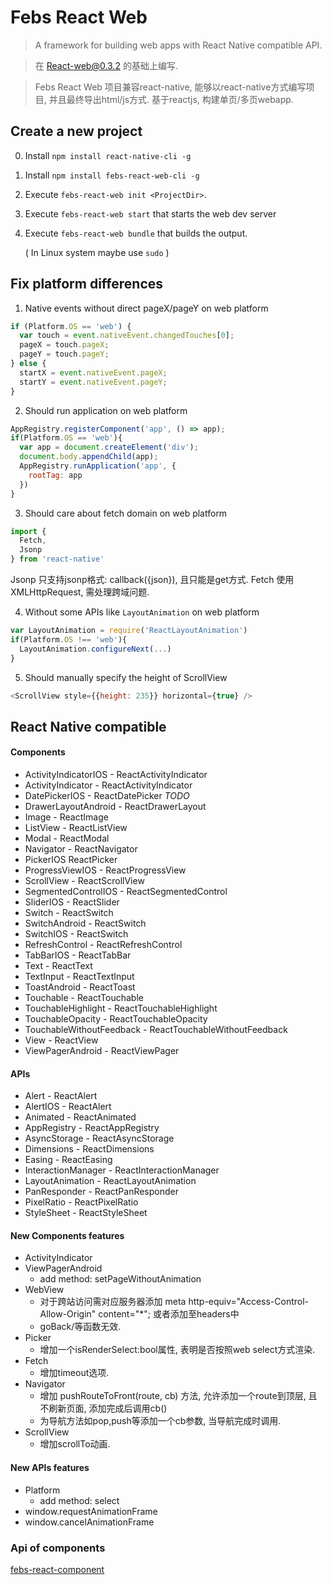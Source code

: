 # Febs React Web


> A framework for building web apps with React Native compatible API.

> 在 [React-web@0.3.2](http://github.com/taobaofed/react-web) 的基础上编写.

> Febs React Web 项目兼容react-native, 能够以react-native方式编写项目, 并且最终导出html/js方式. 基于reactjs, 构建单页/多页webapp.

## Create a new project

0. Install `npm install react-native-cli -g`
1. Install `npm install febs-react-web-cli -g`
2. Execute `febs-react-web init <ProjectDir>`.
3. Execute `febs-react-web start` that starts the web dev server
4. Execute `febs-react-web bundle` that builds the output.

    ( In Linux system maybe use `sudo` )


## Fix platform differences

1. Native events without direct pageX/pageY on web platform
  ```js
  if (Platform.OS == 'web') {
    var touch = event.nativeEvent.changedTouches[0];
    pageX = touch.pageX;
    pageY = touch.pageY;
  } else {
    startX = event.nativeEvent.pageX;
    startY = event.nativeEvent.pageY;
  }
  ```

2. Should run application on web platform
  ```js
  AppRegistry.registerComponent('app', () => app);
  if(Platform.OS == 'web'){
    var app = document.createElement('div');
    document.body.appendChild(app);
    AppRegistry.runApplication('app', {
      rootTag: app
    })
  }
  ```

3. Should care about fetch domain on web platform
  ```js
  import {
    Fetch,
    Jsonp
  } from 'react-native'
  ```
  Jsonp 只支持jsonp格式: callback({json}), 且只能是get方式.
  Fetch 使用XMLHttpRequest, 需处理跨域问题.


4. Without some APIs like `LayoutAnimation` on web platform
  ```js
  var LayoutAnimation = require('ReactLayoutAnimation')
  if(Platform.OS !== 'web'){
    LayoutAnimation.configureNext(...)
  }
  ```

5. Should manually specify the height of ScrollView
  ```js
  <ScrollView style={{height: 235}} horizontal={true} />
  ```

## React Native compatible

#### Components

* ActivityIndicatorIOS - ReactActivityIndicator
* ActivityIndicator - ReactActivityIndicator
* DatePickerIOS - ReactDatePicker *TODO*
* DrawerLayoutAndroid - ReactDrawerLayout
* Image - ReactImage
* ListView - ReactListView
* Modal - ReactModal
* Navigator - ReactNavigator
* PickerIOS ReactPicker
* ProgressViewIOS - ReactProgressView
* ScrollView - ReactScrollView
* SegmentedControlIOS - ReactSegmentedControl
* SliderIOS - ReactSlider
* Switch - ReactSwitch
* SwitchAndroid - ReactSwitch
* SwitchIOS - ReactSwitch
* RefreshControl - ReactRefreshControl
* TabBarIOS - ReactTabBar
* Text - ReactText
* TextInput - ReactTextInput
* ToastAndroid - ReactToast
* Touchable - ReactTouchable
* TouchableHighlight - ReactTouchableHighlight
* TouchableOpacity - ReactTouchableOpacity
* TouchableWithoutFeedback - ReactTouchableWithoutFeedback
* View - ReactView
* ViewPagerAndroid - ReactViewPager

#### APIs

* Alert - ReactAlert
* AlertIOS - ReactAlert
* Animated - ReactAnimated
* AppRegistry - ReactAppRegistry
* AsyncStorage - ReactAsyncStorage
* Dimensions - ReactDimensions
* Easing - ReactEasing
* InteractionManager - ReactInteractionManager
* LayoutAnimation - ReactLayoutAnimation
* PanResponder - ReactPanResponder
* PixelRatio - ReactPixelRatio
* StyleSheet - ReactStyleSheet


#### New Components features
* ActivityIndicator
* ViewPagerAndroid
    - add method: setPageWithoutAnimation
* WebView
    - 对于跨站访问需对应服务器添加 meta http-equiv="Access-Control-Allow-Origin" content="*"; 或者添加至headers中
    - goBack/等函数无效.
* Picker
    - 增加一个isRenderSelect:bool属性, 表明是否按照web select方式渲染.
* Fetch
    - 增加timeout选项.
* Navigator
    - 增加 pushRouteToFront(route, cb) 方法, 允许添加一个route到顶层, 且不刷新页面, 添加完成后调用cb()
    - 为导航方法如pop,push等添加一个cb参数, 当导航完成时调用.
* ScrollView
    - 增加scrollTo动画.

#### New APIs features
* Platform
    - add method: select
* window.requestAnimationFrame
* window.cancelAnimationFrame

### Api of components

  [febs-react-component](https://github.com/brainpoint/febs-react-component/wiki)
